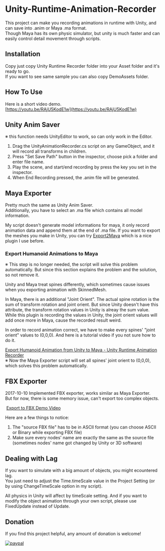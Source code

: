 # Unity-Runtime-Animation-Recorder
  
  This project can make you recording animations in runtime with Unity, and can save into .anim or Maya .ma format.  
  Though Maya has its own physic simulator, but unity is much faster and can easily control detail movement through scripts.  
    
## Installation
  
  Copy just copy Unity Runtime Recorder folder into your Asset folder and it's ready to go.  
  If you want to see same sample you can also copy DemoAssets folder.
  
  
## How To Use

  Here is a short video demo.  
  [https://youtu.be/RAjU5KodE1w](https://youtu.be/RAjU5KodE1w)

## Unity Anim Saver
※ this function needs UnityEditor to work, so can only work in the Editor.

  1. Drag the UnityAnimationRecorder.cs script on any GameObject, and it will record all transforms in children.  
  2. Press "Set Save Path" button in the inspector, choose pick a folder and enter file name.
  3. Play the scene, and start/end recording by press the key you set in the inspector.
  4. When End Recording pressed, the .anim file will be generated.
  
## Maya Exporter

  Pretty much the same as Unity Anim Saver.  
  Additionally, you have to select an .ma file which contains all model information.  
  
  My script doesn't generate model informations for maya, it only record animation data and append them at the end of .ma file.
  If you want to export the meshes you make in Unity, you can try [Export2Maya](https://www.assetstore.unity3d.com/en/#!/content/17079) which is a nice plugin I use before.
  
### Export Humanoid Animations to Maya

  ※ This step is no longer needed, the script will solve this problem automatically. But since this section explains the problem and the solution, so not remove it.

  Unity and Maya treat spines differently, which sometimes cause issues when you exporting animation with SkinnedMesh.
    
  In Maya, there is an additional "Joint Orient". The actual spine rotation is the sum of transform rotation and joint orient. But since Unity doesn't have this attribute, the transform rotation values in Unity is alreay the sum value. While this plugin is recording the values in Unity, the joint orient values will add once more in Maya, cause the recorded result weird.  
  
  In order to record animation correct, we have to make every spines' "joint orient" values to (0,0,0). And here is a tutorial video if you not sure how to do it.
    
  [Export Humanoid Animation from Unity to Maya - Unity Runtime Animation Recorder](https://youtu.be/Ooxg-rFPTcM)  
  ※ Now the Maya Exporter script will set all spines' joint orient to (0,0,0), which solves this problem automatically.

## FBX Exporter
  
  2017-10-10 Implemented FBX exporter, works similar as Maya Exporter.  
  But for now, there is some memory issue, can't export too complex objects.  
    
  [Export to FBX Demo Video](https://www.youtube.com/watch?v=Hy2U0UYp6cA)
  
  Here are a few things to notice:
  
  1. The "source FBX file" has to be in ASCII format (you can choose ASCII or Binary while exporting FBX file)
  2. Make sure every nodes' name are exactly the same as the source file  
  (sometimes nodes' name got changed by Unity or 3D software)
  

## Dealing with Lag

  If you want to simulate with a big amount of objects, you might ecountered lag.  
  You just need to adjust the Time.timeScale value in the Project Setting (or by using ChangeTimeScale option in my script).  
    
  All physics in Unity will affect by timeScale setting.
  And if you want to modify the object animation through your own script, please use FixedUpdate instead of Update.  
  
## Donation

  If you find this project helpful, any amount of donation is welcome!
    
  [![paypal](https://www.paypalobjects.com/en_US/i/btn/btn_donateCC_LG.gif)](http://newyellow.idv.tw/site/donate-en/)
